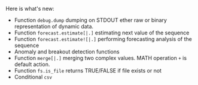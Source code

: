 Here is what's new:
* Function ```debug.dump``` dumping on STDOUT ether raw or binary representation of dynamic data.
* Function ```forecast.estimate[|.]``` estimating next value of the sequence
* Function ```forecast.estimate![|.]``` performing forecasting analysis of the sequence
* Anomaly and breakout detection functions
* Function ```merge[|.]``` merging two complex values. MATH operation ```+``` is default action.
* Function ```fs.is_file``` returns TRUE/FALSE if file exists or not
* Conditional ```csv```
